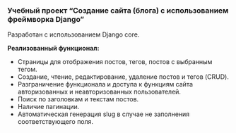 ### Учебный проект “Создание сайта (блога) с использованием фреймворка Django”


Разработан с использованием Django core.

**Реализованный функционал:**

  - Страницы для отображения постов, тегов, постов с выбранным тегом.
  - Создание, чтение, редактирование, удаление постов и тегов (CRUD).
  - Разграничение функционала и доступа к функциям сайта авторизованных и неавторизованных пользователей.
  - Поиск по заголовкам и текстам постов.
  - Наличие пагинации.
  - Автоматическая генерация slug в случае не заполнения соответствующего поля.
